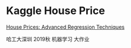 # Kaggle House Price
[House Prices: Advanced Regression Techniques](https://www.kaggle.com/c/house-prices-advanced-regression-techniques)
  
哈工大深圳 2019秋 机器学习 大作业
